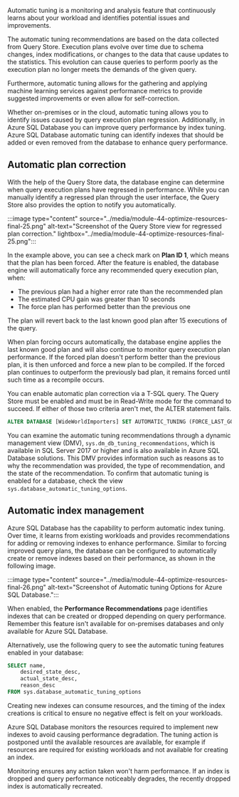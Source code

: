 Automatic tuning is a monitoring and analysis feature that continuously learns about your workload and identifies potential issues and improvements.

The automatic tuning recommendations are based on the data collected from Query Store. Execution plans evolve over time due to schema changes, index modifications, or changes to the data that cause updates to the statistics. This evolution can cause queries to perform poorly as the execution plan no longer meets the demands of the given query.

Furthermore, automatic tuning allows for the gathering and applying machine learning services against performance metrics to provide suggested improvements or even allow for self-correction.

Whether on-premises or in the cloud, automatic tuning allows you to identify issues caused by query execution plan regression. Additionally, in Azure SQL Database you can improve query performance by index tuning. Azure SQL Database automatic tuning can identify indexes that should be added or even removed from the database to enhance query performance.

## Automatic plan correction

With the help of the Query Store data, the database engine can determine when query execution plans have regressed in performance. While you can manually identify a regressed plan through the user interface, the Query Store also provides the option to notify you automatically.

:::image type="content" source="../media/module-44-optimize-resources-final-25.png" alt-text="Screenshot of the Query Store view for regressed plan correction." lightbox="../media/module-44-optimize-resources-final-25.png":::

In the example above, you can see a check mark on **Plan ID 1**, which means that the plan has been forced. After the feature is enabled, the database engine will automatically force any recommended query execution plan, when:

- The previous plan had a higher error rate than the recommended plan
- The estimated CPU gain was greater than 10 seconds
- The force plan has performed better than the previous one

The plan will revert back to the last known good plan after 15 executions of the query.

When plan forcing occurs automatically, the database engine applies the last known good plan and will also continue to monitor query execution plan performance. If the forced plan doesn't perform better than the previous plan, it is then unforced and force a new plan to be compiled. If the forced plan continues to outperform the previously bad plan, it remains forced until such time as a recompile occurs.

You can enable automatic plan correction via a T-SQL query. The Query Store must be enabled and must be in Read-Write mode for the command to succeed. If either of those two criteria aren't met, the ALTER statement fails.

```SQL
ALTER DATABASE [WideWorldImporters] SET AUTOMATIC_TUNING (FORCE_LAST_GOOD_PLAN = ON);
```

You can examine the automatic tuning recommendations through a dynamic management view (DMV), `sys.dm_db_tuning_recommendations`, which is available in SQL Server 2017 or higher and is also available in Azure SQL Database solutions. This DMV provides information such as reasons as to why the recommendation was provided, the type of recommendation, and the state of the recommendation. To confirm that automatic tuning is enabled for a database, check the view `sys.database_automatic_tuning_options`.

## Automatic index management

Azure SQL Database has the capability to perform automatic index tuning. Over time, it learns from existing workloads and provides recommendations for adding or removing indexes to enhance performance. Similar to forcing improved query plans, the database can be configured to automatically create or remove indexes based on their performance, as shown in the following image.

:::image type="content" source="../media/module-44-optimize-resources-final-26.png" alt-text="Screenshot of Automatic tuning Options for Azure SQL Database.":::

When enabled, the **Performance Recommendations** page identifies indexes that can be created or dropped depending on query performance. Remember this feature isn't available for on-premises databases and only available for Azure SQL Database.

Alternatively, use the following query to see the automatic tuning features enabled in your database:

```sql
SELECT name,
    desired_state_desc,
    actual_state_desc,
    reason_desc
FROM sys.database_automatic_tuning_options
```

Creating new indexes can consume resources, and the timing of the index creations is critical to ensure no negative effect is felt on your workloads.

Azure SQL Database monitors the resources required to implement new indexes to avoid causing performance degradation. The tuning action is postponed until the available resources are available, for example if resources are required for existing workloads and not available for creating an index.

Monitoring ensures any action taken won't harm performance. If an index is dropped and query performance noticeably degrades, the recently dropped index is automatically recreated.
